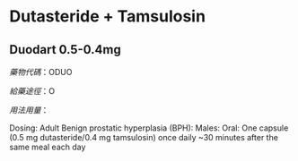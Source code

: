 # Dutasteride + Tamsulosin

## Duodart 0.5-0.4mg

*藥物代碼*：ODUO

*給藥途徑*：O

*用法用量*：

Dosing: Adult Benign prostatic hyperplasia (BPH): Males: Oral: One capsule (0.5 mg dutasteride/0.4 mg tamsulosin) once daily ~30 minutes after the same meal each day

